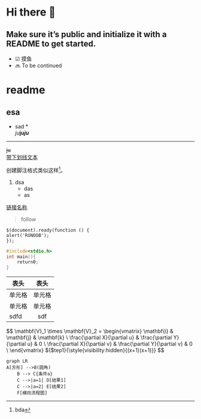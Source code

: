 # Hi there 👋

## Make sure it’s public and initialize it with a README to get started.

- ☑ 摸鱼
- 🔜 To be continued

# readme
## esa
- sad *  
*ju***ju**___ju___
---
~~ju~~  
<u>带下划线文本</u>

创建脚注格式类似这样[^RUNOOB]。

[^RUNOOB]: bda  
1. dsa  
    - das  
    - as

[链接名称](链接地址)


> follow

    $(document).ready(function () {
    alert('RUNOOB');
    });

``` c
#include<stdio.h>
int main(){
    return0;
}
```
| 表头 | 表头 |
|  ----  | :----:  |
|  单元格  | 单元格 |
| 单元格  | 单元格 |
|sdfd|sdf|

$$
\mathbf{V}_1 \times \mathbf{V}_2 =  \begin{vmatrix} 
\mathbf{i} & \mathbf{j} & \mathbf{k} \\
\frac{\partial X}{\partial u} &  \frac{\partial Y}{\partial u} & 0 \\
\frac{\partial X}{\partial v} &  \frac{\partial Y}{\partial v} & 0 \\
\end{vmatrix}
${$tep1}{\style{visibility:hidden}{(x+1)(x+1)}}
$$

```mermaid
graph LR
A[方形] -->B(圆角)
    B --> C{条件a}
    C -->|a=1| D[结果1]
    C -->|a=2| E[结果2]
    F[横向流程图]
```

<!--
**DavidRicardoShen/DavidRicardoShen** is a ✨ _special_ ✨ repository because its `README.md` (this file) appears on your GitHub profile.

Here are some ideas to get you started:

- 🔭 I’m currently working on ...
- 🌱 I’m currently learning ...
- 👯 I’m looking to collaborate on ...
- 🤔 I’m looking for help with ...
- 💬 Ask me about ...
- 📫 How to reach me: ...
- 😄 Pronouns: ...
- ⚡ Fun fact: ...
-->
